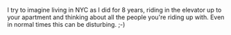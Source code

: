 I try to imagine living in NYC as I did for 8 years, riding in the elevator up to your apartment and thinking about all the people you're riding up with. Even in normal times this can be disturbing. ;-)
